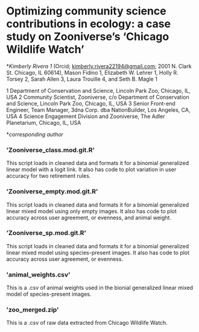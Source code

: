 # Optimizing community science contributions in ecology: a case study on Zooniverse’s ‘Chicago Wildlife Watch’
**Kimberly Rivera 1* (Orcid; kimberly.rivera22194@gmail.com; 2001 N. Clark St. Chicago, IL 60614), Mason Fidino 1, Elizabeth W. Lehrer 1, Holly R. Torsey 2, Sarah Allen 3, Laura Trouille 4, and Seth B. Magle 1 

1 Department of Conservation and Science, Lincoln Park Zoo, Chicago, IL, USA
2 Community Scientist, Zooniverse, c/o Department of Conservation and Science, Lincoln Park Zoo, Chicago, IL, USA
3 Senior Front-end Engineer, Team Manager, 3dna Corp. dba NationBuilder, Los Angeles, CA, USA
4 Science Engagement Division and Zooniverse, The Adler Planetarium, Chicago, IL, USA

**corresponding author*

### 'Zooniverse_class.mod.git.R' 
This script loads in cleaned data and formats it for a binomial generalized linear model with a logit link. It also has code to plot variation in user accuracy for two retirement rules.

### 'Zooniverse_empty.mod.git.R' 
This script loads in cleaned data and formats it for a binomial generalized linear mixed model using only empty images. It also has code to plot accuracy across user agreement, or evenness, and animal weight.

### 'Zooniverse_sp.mod.git.R' 
This script loads in cleaned data and formats it for a binomial generalized linear mixed model using species-present images. It also has code to plot accuracy across user agreement, or evenness.

### 'animal_weights.csv' 
This is a .csv of animal weights used in the bionial generalized linear mixed model of species-present images.

### 'zoo_merged.zip' 
This is a .csv of raw data extracted from Chicago Wildlife Watch.



